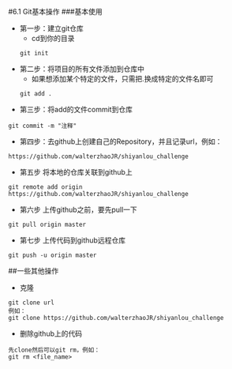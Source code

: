 #6.1 Git基本操作
###基本使用
* 第一步：建立git仓库 
    * cd到你的目录
    ```linux
    git init
    ```
* 第二步：将项目的所有文件添加到仓库中
    * 如果想添加某个特定的文件，只需把.换成特定的文件名即可
    ```linux
    git add .
    ```
* 第三步：将add的文件commit到仓库
```linux
git commit -m "注释"
```
* 第四步：去github上创建自己的Repository，并且记录url，例如：
```linux
https://github.com/walterzhaoJR/shiyanlou_challenge
```
* 第五步 将本地的仓库关联到github上
```linux
git remote add origin https://github.com/walterzhaoJR/shiyanlou_challenge
```
* 第六步 上传github之前，要先pull一下
```linux
git pull origin master
```
* 第七步 上传代码到github远程仓库
```linux
git push -u origin master
```


##一些其他操作
* 克隆
```linux
git clone url
例如：
git clone https://github.com/walterzhaoJR/shiyanlou_challenge
```
* 删除github上的代码
```linux
先clone然后可以git rm，例如：
git rm <file_name>
```